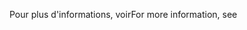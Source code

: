<span data-ttu-id="4e96a-101">Pour plus d'informations, voir</span><span class="sxs-lookup"><span data-stu-id="4e96a-101">For more information, see</span></span>